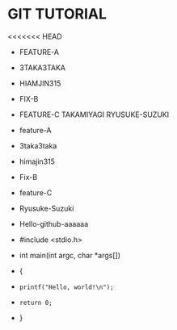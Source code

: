 # GIT TUTORIAL

<<<<<<< HEAD
- FEATURE-A
- 3TAKA3TAKA
- HIAMJIN315
- FIX-B
- FEATURE-C
TAKAMIYAGI
RYUSUKE-SUZUKI
- feature-A
- 3taka3taka
- himajin315
- Fix-B
- feature-C
- Ryusuke-Suzuki
- Hello-github-aaaaaa

- #include <stdio.h>

- int main(int argc, char *args[])
- {
-     printf("Hello, world!\n");
-     return 0;
- }